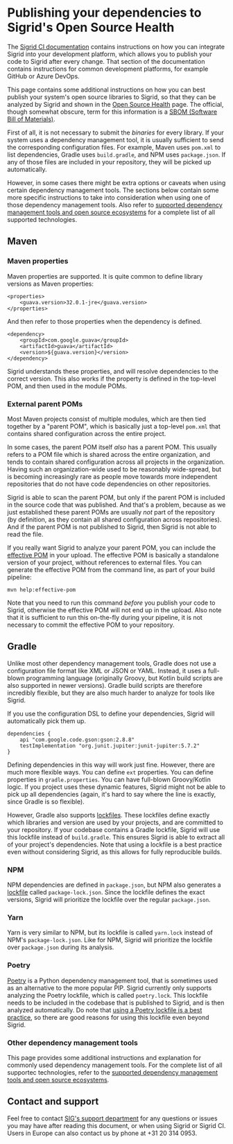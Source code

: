 Publishing your dependencies to Sigrid's Open Source Health
===========================================================

The [Sigrid CI documentation](../sigridci-integration/development-workflows.md) contains instructions on how you can integrate Sigrid into your development platform, which allows you to publish your code to Sigrid after every change. That section of the documentation contains instructions for common development platforms, for example GitHub or Azure DevOps.

This page contains some additional instructions on how you can best publish your system's open source libraries to Sigrid, so that they can be analyzed by Sigrid and shown in the [Open Source Health](system-open-source-health) page. The official, though somewhat obscure, term for this information is a [SBOM (Software Bill of Materials)](https://www.cisa.gov/sbom).

First of all, it is not necessary to submit the *binaries* for every library. If your system uses a dependency management tool, it is usually sufficient to send the corresponding configuration files. For example, Maven uses `pom.xml` to list dependencies, Gradle uses `build.gradle`, and NPM uses `package.json`. If any of those files are included in your repository, they will be picked up automatically. 

However, in some cases there might be extra options or caveats when using certain dependency management tools. The sections below contain some more specific instructions to take into consideration when using one of those dependency management tools. Also refer to [supported dependency management tools and open source ecosystems](../reference/technology-support.md) for a complete list of all supported technologies.

## Maven

### Maven properties

Maven properties are supported. It is quite common to define library versions as Maven properties:

    <properties>
        <guava.version>32.0.1-jre</guava.version>
    </properties>
    
And then refer to those properties when the dependency is defined.

    <dependency>
        <groupId>com.google.guava</groupId>
        <artifactId>guava</artifactId>
        <version>${guava.version}</version>
    </dependency>
    
Sigrid understands these properties, and will resolve dependencies to the correct version. This also works if the property is defined in the top-level POM, and then used in the module POMs.

### External parent POMs

Most Maven projects consist of multiple modules, which are then tied together by a "parent POM", which is basically just a top-level `pom.xml` that contains shared configuration across the entire project. 

In some cases, the parent POM itself *also* has a parent POM. This usually refers to a POM file which is shared across the entire organization, and tends to contain shared configuration across all projects in the organization. Having such an organization-wide used to be reasonably wide-spread, but is becoming increasingly rare as people move towards more independent repositories that do not have code dependencies on other repositories. 

Sigrid is able to scan the parent POM, but only if the parent POM is included in the source code that was published. And that's a problem, because as we just established these parent POMs are usually *not* part of the repository (by definition, as they contain all shared configuration across repositories). And if the parent POM is not published to Sigrid, then Sigrid is not able to read the file.

If you really want Sigrid to analyze your parent POM, you can include the [effective POM](help:effective-pom) in your upload. The effective POM is basically a standalone version of your project, without references to external files. You can generate the effective POM from the command line, as part of your build pipeline:

    mvn help:effective-pom 
    
Note that you need to run this command *before* you publish your code to Sigrid, otherwise the effective POM will not end up in the upload. Also note that it is sufficient to run this on-the-fly during your pipeline, it is not necessary to commit the effective POM to your repository.

## Gradle

Unlike most other dependency management tools, Gradle does not use a configuration file format like XML or JSON or YAML. Instead, it uses a full-blown programming language (originally Groovy, but Kotlin build scripts are also supported in newer versions). Gradle build scripts are therefore incredibly flexible, but they are also much harder to analyze for tools like Sigrid. 

If you use the configuration DSL to define your dependencies, Sigrid will automatically pick them up. 

    dependencies {
        api "com.google.code.gson:gson:2.8.8"
        testImplementation "org.junit.jupiter:junit-jupiter:5.7.2"
    }
    
Defining dependencies in this way will work just fine. However, there are much more flexible ways. You can define `ext` properties. You can define properties in `gradle.properties`. You can have full-blown Groovy/Kotlin logic. If you project uses these dynamic features, Sigrid might not be able to pick up all dependencies (again, it's hard to say where the line is exactly, since Gradle is so flexible).

However, Gradle also supports [lockfiles](https://docs.gradle.org/current/userguide/dependency_locking.html). These lockfiles define exactly which libraries and version are used by your projects, and are committed to your repository. If your codebase contains a Gradle lockfile, Sigrid will use this lockfile instead of `build.gradle`. This ensures Sigrid is able to extract all of your project's dependencies. Note that using a lockfile is a best practice even without considering Sigrid, as this allows for fully reproducible builds.

### NPM

NPM dependencies are defined in `package.json`, but NPM also generates a [lockfile](https://docs.npmjs.com/cli/v9/configuring-npm/package-lock-json) called `package-lock.json`. Since the lockfile defines the exact versions, Sigrid will prioritize the lockfile over the regular `package.json`.

### Yarn

Yarn is very similar to NPM, but its lockfile is called `yarn.lock` instead of NPM's `package-lock.json`. Like for NPM, Sigrid will prioritize the lockfile over `package.json` during its analysis.

### Poetry

[Poetry](https://python-poetry.org) is a Python dependency management tool, that is sometimes used as an alternative to the more popular PIP. Sigrid currently only supports analyzing the Poetry lockfile, which is called `poetry.lock`. This lockfile needs to be included in the codebase that is published to Sigrid, and is then analyzed automatically. Do note that [using a Poetry lockfile is a best practice](https://python-poetry.org), so there are good reasons for using this lockfile even beyond Sigrid.

### Other dependency management tools

This page provides some additional instructions and explanation for commonly used dependency management tools. For the complete list of all supportec technologies, refer to the [supported dependency management tools and open source ecosystems](../reference/technology-support.md).

## Contact and support

Feel free to contact [SIG's support department](mailto:support@softwareimprovementgroup.com) for any questions or issues you may have after reading this document, or when using Sigrid or Sigrid CI. Users in Europe can also contact us by phone at +31 20 314 0953.
